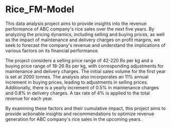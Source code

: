 # Rice_FM-Model

This data analysis project aims to provide insights into the revenue performance of ABC company's rice sales over the next five years. By analyzing the pricing dynamics, including selling and buying prices, as well as the impact of maintenance and delivery charges on profit margins, we seek to forecast the company's revenue and understand the implications of various factors on its financial performance.

The project considers a selling price range of 42-220 Rs per kg and a buying price range of 18-26 Rs per kg, with corresponding adjustments for maintenance and delivery charges. The initial sales volume for the first year is set at 2000 tonnes. The analysis also incorporates an 11% annual increment in buying prices, leading to adjustments in selling prices. Additionally, there is a yearly increment of 0.5% in maintenance charges and 0.8% in delivery charges. A tax rate of 4% is applied to the total revenue for each year.

By examining these factors and their cumulative impact, this project aims to provide actionable insights and recommendations to optimize revenue generation for ABC company's rice sales in the upcoming years.
